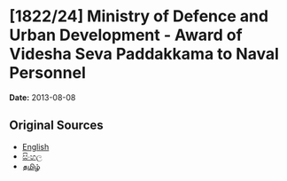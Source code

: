 # [1822/24] Ministry of Defence and Urban Development - Award of Videsha Seva Paddakkama to Naval Personnel

**Date:** 2013-08-08

## Original Sources

- [English](https://documents.gov.lk/view/extra-gazettes/2013/8/1822-24_E.pdf)
- [සිංහල](https://documents.gov.lk/view/extra-gazettes/2013/8/1822-24_S.pdf)
- [தமிழ்](https://documents.gov.lk/view/extra-gazettes/2013/8/1822-24_T.pdf)
